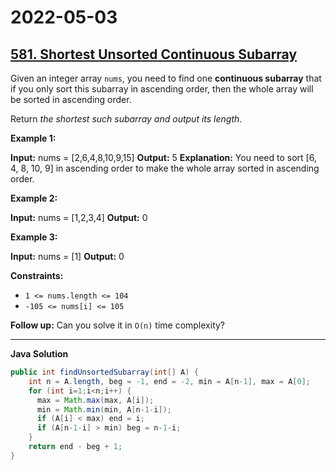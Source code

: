 # 2022-05-03

## [581. Shortest Unsorted Continuous Subarray](https://leetcode.com/problems/shortest-unsorted-continuous-subarray/)

Given an integer array `nums`, you need to find one **continuous subarray** that if you only sort this subarray in ascending order, then the whole array will be sorted in ascending order.

Return _the shortest such subarray and output its length_.

**Example 1:**

**Input:** nums = \[2,6,4,8,10,9,15\]
**Output:** 5
**Explanation:** You need to sort \[6, 4, 8, 10, 9\] in ascending order to make the whole array sorted in ascending order.

**Example 2:**

**Input:** nums = \[1,2,3,4\]
**Output:** 0

**Example 3:**

**Input:** nums = \[1\]
**Output:** 0

**Constraints:**

- `1 <= nums.length <= 104`
- `-105 <= nums[i] <= 105`

**Follow up:** Can you solve it in `O(n)` time complexity?

---

**Java Solution**

```java
public int findUnsortedSubarray(int[] A) {
    int n = A.length, beg = -1, end = -2, min = A[n-1], max = A[0];
    for (int i=1;i<n;i++) {
      max = Math.max(max, A[i]);
      min = Math.min(min, A[n-1-i]);
      if (A[i] < max) end = i;
      if (A[n-1-i] > min) beg = n-1-i; 
    }
    return end - beg + 1;
}
```
